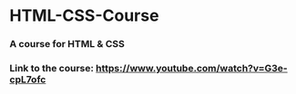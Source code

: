# HTML-CSS-Course
### A course for HTML & CSS
### Link to the course: https://www.youtube.com/watch?v=G3e-cpL7ofc

